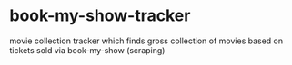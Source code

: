 # book-my-show-tracker
movie collection tracker which finds gross collection of movies based on tickets sold via book-my-show (scraping)

